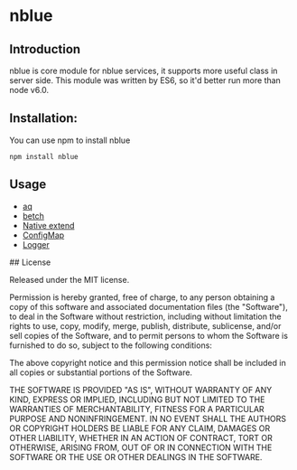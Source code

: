 # nblue
## Introduction
nblue is core module for nblue services, it supports more useful class in server side. This module was written by ES6, so it'd better run more than node v6.0.

## Installation:
You can use npm to install nblue
```
npm install nblue
```

## Usage
- [aq](https://github.com/nblue2016/nblue/blob/master/doc/aq.md)
- [betch](https://github.com/nblue2016/nblue/blob/master/doc/betch.md)
- [Native extend](https://github.com/nblue2016/nblue/blob/master/doc/native.md)
- [ConfigMap](https://github.com/nblue2016/nblue/blob/master/doc/configmap.md)
- [Logger](https://github.com/nblue2016/nblue/blob/master/doc/logger.md)

## License

Released under the MIT license.

Permission is hereby granted, free of charge, to any person obtaining a copy of
this software and associated documentation files (the "Software"), to deal in
the Software without restriction, including without limitation the rights to
use, copy, modify, merge, publish, distribute, sublicense, and/or sell copies of
the Software, and to permit persons to whom the Software is furnished to do so,
subject to the following conditions:

The above copyright notice and this permission notice shall be included in all
copies or substantial portions of the Software.

THE SOFTWARE IS PROVIDED "AS IS", WITHOUT WARRANTY OF ANY KIND, EXPRESS OR
IMPLIED, INCLUDING BUT NOT LIMITED TO THE WARRANTIES OF MERCHANTABILITY, FITNESS
FOR A PARTICULAR PURPOSE AND NONINFRINGEMENT. IN NO EVENT SHALL THE AUTHORS OR
COPYRIGHT HOLDERS BE LIABLE FOR ANY CLAIM, DAMAGES OR OTHER LIABILITY, WHETHER
IN AN ACTION OF CONTRACT, TORT OR OTHERWISE, ARISING FROM, OUT OF OR IN
CONNECTION WITH THE SOFTWARE OR THE USE OR OTHER DEALINGS IN THE SOFTWARE.
